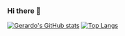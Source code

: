 ### Hi there 👋

[![Gerardo's GitHub stats](https://github-readme-stats.vercel.app/api?username=gvaldez0290&show_icons=true&theme=radical)](https://github.com/gvaldez0290/github-readme-stats)
[![Top Langs](https://github-readme-stats.vercel.app/api/top-langs/?username=gvaldez0290&show_icons=true&theme=radical)](https://github.com/gvaldez0290/github-readme-stats)

<!--
**gvaldez0290/gvaldez0290** is a ✨ _special_ ✨ repository because its `README.md` (this file) appears on your GitHub profile.


Here are some ideas to get you started:

- 🔭 I’m currently working on ...
- 🌱 I’m currently learning ...
- 👯 I’m looking to collaborate on ...
- 🤔 I’m looking for help with ...
- 💬 Ask me about ...
- 📫 How to reach me: ...
- 😄 Pronouns: ...
- ⚡ Fun fact: ...
-->


